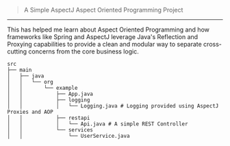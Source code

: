 >  A Simple AspectJ Aspect Oriented Programming Project

---

This has helped me learn about Aspect Oriented Programming and how frameworks
like Spring and AspectJ leverage Java's Reflection and Proxying capabilities to
provide a clean and modular way to separate cross-cutting concerns from the
core business logic.

``` shell
src
├── main
│   ├── java
│   │   └── org
│   │       └── example
│   │           ├── App.java
│   │           ├── logging
│   │           │   └── Logging.java # Logging provided using AspectJ Proxies and AOP
│   │           ├── restapi
│   │           │   └── Api.java # A simple REST Controller
│   │           └── services
│   │               └── UserService.java
```
